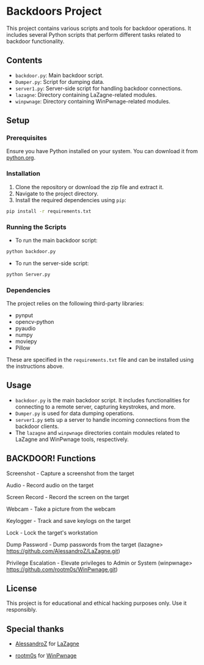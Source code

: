 
# Backdoors Project

This project contains various scripts and tools for backdoor operations. It includes several Python scripts that perform different tasks related to backdoor functionality.

## Contents

- `backdoor.py`: Main backdoor script.
- `Dumper.py`: Script for dumping data.
- `server1.py`: Server-side script for handling backdoor connections.
- `lazagne`: Directory containing LaZagne-related modules.
- `winpwnage`: Directory containing WinPwnage-related modules.

## Setup

### Prerequisites

Ensure you have Python installed on your system. You can download it from [python.org](https://www.python.org/).

### Installation

1. Clone the repository or download the zip file and extract it.
2. Navigate to the project directory.
3. Install the required dependencies using `pip`:

```bash
pip install -r requirements.txt
```

### Running the Scripts

- To run the main backdoor script:

```bash
python backdoor.py
```

- To run the server-side script:

```bash
python Server.py
```

### Dependencies

The project relies on the following third-party libraries:

- pynput
- opencv-python
- pyaudio
- numpy
- moviepy
- Pillow

These are specified in the `requirements.txt` file and can be installed using the instructions above.

## Usage

- `backdoor.py` is the main backdoor script. It includes functionalities for connecting to a remote server, capturing keystrokes, and more.
- `Dumper.py` is used for data dumping operations.
- `server1.py` sets up a server to handle incoming connections from the backdoor clients.
- The `lazagne` and `winpwnage` directories contain modules related to LaZagne and WinPwnage tools, respectively.

## BACKDOOR! Functions
Screenshot              - Capture a screenshot from the target

Audio                   - Record audio on the target

Screen Record           - Record the screen on the target

Webcam                  - Take a picture from the webcam

Keylogger               - Track and save keylogs on the target

Lock                    - Lock the target's workstation

Dump Password           - Dump passwords from the target (lazagne> https://github.com/AlessandroZ/LaZagne.git)

Privilege Escalation    - Elevate privileges to Admin or System (winpwnage> https://github.com/rootm0s/WinPwnage.git)

## License

This project is for educational and ethical hacking purposes only. Use it responsibly.

## Special thanks

- [AlessandroZ](https://github.com/AlessandroZ) for [LaZagne](https://github.com/AlessandroZ/LaZagne)
  
- [rootm0s](https://github.com/rootm0s) for [WinPwnage](https://github.com/rootm0s/WinPwnage)
